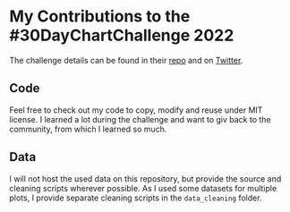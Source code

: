# My Contributions to the #30DayChartChallenge 2022
The challenge details can be found in their [repo](https://github.com/dominicroye/30DayChartChallenge_Edition2022) and on [Twitter](https://twitter.com/30DayChartChall).

## Code
Feel free to check out my code to copy, modify and reuse under MIT license. I learned a lot during the challenge and want to giv back to the community, from which I learned so much.

## Data
I will not host the used data on this repository, but provide the source and cleaning scripts wherever possible. As I used some datasets for multiple plots, I provide separate cleaning scripts in the `data_cleaning` folder.